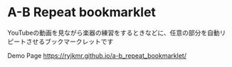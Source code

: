 # A-B Repeat bookmarklet

YouTubeの動画を見ながら楽器の練習をするときなどに、任意の部分を自動リピートさせるブックマークレットです

Demo Page
https://ryjkmr.github.io/a-b_repeat_bookmarklet/
